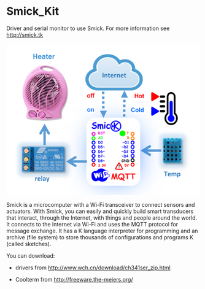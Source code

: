 # Smick_Kit
Driver and serial monitor to use Smick.
For more information see http://smick.tk

![alt-text](https://github.com/infosmick/Smick_Kit/blob/master/circuit.png)

Smick is a microcomputer with a Wi-Fi transceiver to connect sensors and actuators. With Smick, you can easily and quickly build smart transducers that interact, through the Internet, with things and people around the world. It connects to the Internet via Wi-Fi and uses the MQTT protocol for message exchange. It has a K language interpreter for programming and an archive (file system) to store thousands of configurations and programs K (called sketches). 

You can download:

- drivers from http://www.wch.cn/download/ch341ser_zip.html

- Coolterm from http://freeware.the-meiers.org/ 
